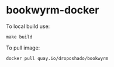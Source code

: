 # bookwyrm-docker

To local build use:

```
make build
```

To pull image:

```
docker pull quay.io/droposhado/bookwyrm
```
